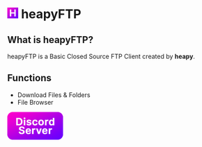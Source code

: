 # <img src="readme/heapyFTP.png" width="25" height="25" /> heapyFTP

## What is heapyFTP?
heapyFTP is a Basic Closed Source FTP Client created by **heapy**.

## Functions
- Download Files & Folders
- File Browser

<a href="https://dsc.gg/heapy" target="_blank"><img src="readme/discord_server.png" alt="Discord Server" width="128" height="64" /></a>
